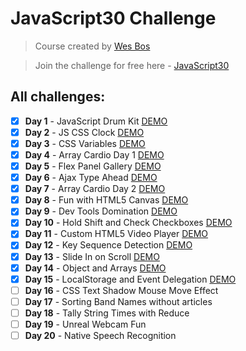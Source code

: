 # JavaScript30 Challenge

> Course created by [Wes Bos](https://github.com/wesbos)

> Join the challenge for free here - [JavaScript30](https://javascript30.com/account)

## All challenges:
- [X] **Day 1** - JavaScript Drum Kit [DEMO](https://noeemi.github.io/JavaScript30/Day01-DrumKit/)
- [X] **Day 2** - JS CSS Clock [DEMO](https://noeemi.github.io/JavaScript30/Day02-Clock/)
- [X] **Day 3** - CSS Variables [DEMO](https://noeemi.github.io/JavaScript30/Day03-CSSVariables/)
- [X] **Day 4** - Array Cardio Day 1 [DEMO](https://noeemi.github.io/JavaScript30/Day04-ArrayCardio1/)
- [X] **Day 5** - Flex Panel Gallery [DEMO](https://noeemi.github.io/JavaScript30/Day05-FlexPanels/)
- [X] **Day 6** - Ajax Type Ahead [DEMO](https://noeemi.github.io/JavaScript30/Day06-AjaxTypeAhead/)
- [X] **Day 7** - Array Cardio Day 2 [DEMO](https://noeemi.github.io/JavaScript30/Day07-ArrayCardio2/)
- [X] **Day 8** - Fun with HTML5 Canvas [DEMO](https://noeemi.github.io/JavaScript30/Day08-HTML5Canvas/)
- [x] **Day 9** - Dev Tools Domination [DEMO](https://noeemi.github.io/JavaScript30/Day09-DevTools/)
- [X] **Day 10** - Hold Shift and Check Checkboxes [DEMO](https://noeemi.github.io/JavaScript30/Day10-HoldShift/)
- [X] **Day 11** - Custom HTML5 Video Player [DEMO](https://noeemi.github.io/JavaScript30/Day11-VideoPlayer/)
- [X] **Day 12** - Key Sequence Detection [DEMO](https://noeemi.github.io/JavaScript30/Day12-KeySequenceDetection/)
- [X] **Day 13** - Slide In on Scroll [DEMO](https://noeemi.github.io/JavaScript30/Day13-SlideInOnScroll/)
- [X] **Day 14** - Object and Arrays [DEMO](https://noeemi.github.io/JavaScript30/Day14-ReferencesVSCopying/)
- [X] **Day 15** - LocalStorage and Event Delegation [DEMO](https://noeemi.github.io/JavaScript30/Day15-LocalStorage/)
- [ ] **Day 16** - CSS Text Shadow Mouse Move Effect
- [ ] **Day 17** - Sorting Band Names without articles
- [ ] **Day 18** - Tally String Times with Reduce
- [ ] **Day 19** - Unreal Webcam Fun
- [ ] **Day 20** - Native Speech Recognition
